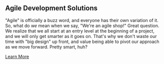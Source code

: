 <h2><span>Agile Development Solutions</span></h2>
<p>
"Agile" is officially a buzz word, and everyone has their own variation of it. So, what do <i>we</i> mean when we say, "We're an agile shop!" Great question. We realize that we all start at an entry level at the beginning of a project, and we will only get smarter as it goes on. That's why we don't waste our time with "big design" up front, and value being able to pivot our approach as we move forward. Pretty smart, huh?
</p>
<a href="/agility" class="btn">Learn More</a>
